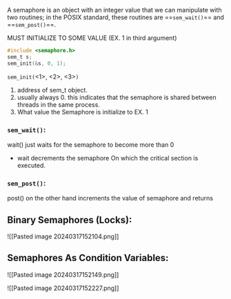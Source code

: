 A semaphore is an object with an integer value that we can manipulate with two routines; in the POSIX standard, these routines are ==`sem_wait()`== and ==`sem_post()`==.

MUST INITIALIZE TO SOME VALUE (EX. 1 in third argument)
```c
#include <semaphore.h>
sem_t s;
sem_init(&s, 0, 1);
```
`sem_init(`<1>, <2>, <3>`)`
1. address of sem_t object.
2. usually always 0. this indicates that the semaphore is shared between threads in the same process.
3. What value the Semaphore is initialize to EX. 1

### `sem_wait()`:
wait() just waits for the semaphore to become more than 0  
- wait decrements the semaphore On which the critical section is executed.

### `sem_post()`:
post() on the other hand increments the value of semaphore and returns

## Binary Semaphores (Locks):
![[Pasted image 20240317152104.png]]

## Semaphores As Condition Variables:
![[Pasted image 20240317152149.png]]


![[Pasted image 20240317152227.png]]
